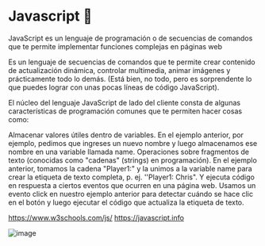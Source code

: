 # Javascript 💛

JavaScript es un lenguaje de programación o de secuencias de comandos que te permite implementar funciones complejas en páginas web

Es un lenguaje de secuencias de comandos que te permite crear contenido de actualización dinámica, controlar multimedia, animar imágenes y prácticamente todo lo demás. (Está bien, no todo, pero es sorprendente lo que puedes lograr con unas pocas líneas de código JavaScript).

El núcleo del lenguaje JavaScript de lado del cliente consta de algunas características de programación comunes que te permiten hacer cosas como:

Almacenar valores útiles dentro de variables. En el ejemplo anterior, por ejemplo, pedimos que ingreses un nuevo nombre y luego almacenamos ese nombre en una variable llamada name.
Operaciones sobre fragmentos de texto (conocidas como "cadenas" (strings) en programación). En el ejemplo anterior, tomamos la cadena "Player1:" y la unimos a la variable name para crear la etiqueta de texto completa, p. ej. ''Player1: Chris".
Y ejecuta código en respuesta a ciertos eventos que ocurren en una página web. Usamos un evento click en nuestro ejemplo anterior para detectar cuándo se hace clic en el botón y luego ejecutar el código que actualiza la etiqueta de texto.

https://www.w3schools.com/js/
https://javascript.info

![image](https://github.com/user-attachments/assets/cf37f646-7d42-4fd7-b864-63cc0ac88f08)

